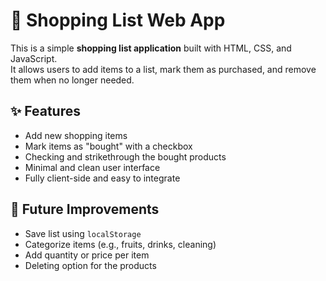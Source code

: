 # 🛒 Shopping List Web App

This is a simple **shopping list application** built with HTML, CSS, and JavaScript.  
It allows users to add items to a list, mark them as purchased, and remove them when no longer needed.

## ✨ Features

- Add new shopping items
- Mark items as "bought" with a checkbox
- Checking and strikethrough the bought products
- Minimal and clean user interface
- Fully client-side and easy to integrate

## 🧠 Future Improvements

- Save list using `localStorage`
- Categorize items (e.g., fruits, drinks, cleaning)
- Add quantity or price per item
- Deleting option for the products